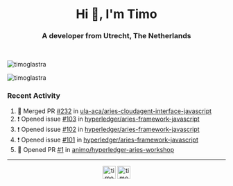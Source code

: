 <h1 align="center">Hi 👋, I'm Timo</h1>
<h3 align="center">A developer from Utrecht, The Netherlands</h3>
<br/>
<!-- https://github.com/rahuldkjain/github-profile-readme-generator --!>

<p align="left"><img src="https://github-readme-stats.vercel.app/api?username=timoglastra&show_icons=true&count_private=tru" alt="timoglastra" /></p>
<p align="left"><img src="https://github-readme-stats.vercel.app/api/top-langs/?username=timoglastra&layout=compact" alt="timoglastra" /><p>

<h3>Recent Activity</h3>

<!--START_SECTION:activity-->
1. 🎉 Merged PR [#232](https://github.com/ula-aca/aries-cloudagent-interface-javascript/pull/232) in [ula-aca/aries-cloudagent-interface-javascript](https://github.com/ula-aca/aries-cloudagent-interface-javascript)
2. ❗️ Opened issue [#103](https://github.com/hyperledger/aries-framework-javascript/issues/103) in [hyperledger/aries-framework-javascript](https://github.com/hyperledger/aries-framework-javascript)
3. ❗️ Opened issue [#102](https://github.com/hyperledger/aries-framework-javascript/issues/102) in [hyperledger/aries-framework-javascript](https://github.com/hyperledger/aries-framework-javascript)
4. ❗️ Opened issue [#101](https://github.com/hyperledger/aries-framework-javascript/issues/101) in [hyperledger/aries-framework-javascript](https://github.com/hyperledger/aries-framework-javascript)
5. 💪 Opened PR [#1](https://github.com/animo/hyperledger-aries-workshop/pull/1) in [animo/hyperledger-aries-workshop](https://github.com/animo/hyperledger-aries-workshop)
<!--END_SECTION:activity-->

---

<p align="center">
<a href="https://twitter.com/timoglastra" target="blank"><img align="center" src="https://cdn.jsdelivr.net/npm/simple-icons@3.0.1/icons/twitter.svg" alt="timoglastra" height="30" width="30" /></a>
<a href="https://linkedin.com/in/timoglastra" target="blank"><img align="center" src="https://cdn.jsdelivr.net/npm/simple-icons@3.0.1/icons/linkedin.svg" alt="timoglastra" height="30" width="30" /></a>
</p>



